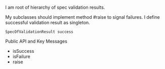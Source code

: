 I am root of hierarchy of spec validation results.

My subclasses should implement method #raise to signal failures.
I define successful validation result as singleton.
	
	SpecOfValidationResult success  

Public API and Key Messages

- isSuccess   
- isFailure 
- raise